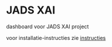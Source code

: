 # JADS XAI

dashboard voor JADS XAI project

voor installatie-instructies zie [instructies](documentatie/23-24/Setup_Instructions/instructies.md)

